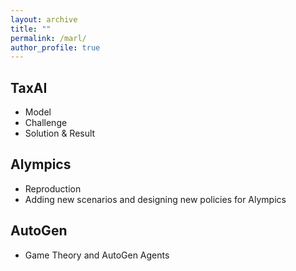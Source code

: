 ```yaml
---
layout: archive
title: ""
permalink: /marl/
author_profile: true
---
```


TaxAI
------
* Model
* Challenge
* Solution & Result

Alympics
------
* Reproduction
* Adding new scenarios and designing new policies for Alympics

AutoGen
------
* Game Theory and AutoGen Agents


